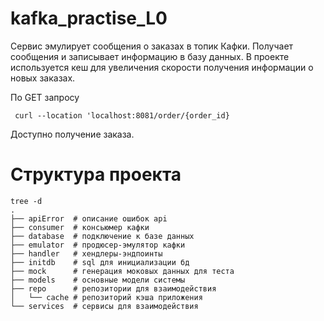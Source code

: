 # kafka_practise_L0

Сервис эмулирует сообщения о заказах в топик Кафки. Получает сообщения и записывает информацию в базу данных. В проекте используется кеш для увеличения скорости получения информации о новых заказах.

По GET запросу
```
 curl --location 'localhost:8081/order/{order_id}
```
Доступно получение заказа.

# Структура проекта
```
tree -d
.
├── apiError  # описание ошибок api
├── consumer  # консьюмер кафки
├── database  # подключение к базе данных
├── emulator  # продюсер-эмулятор кафки
├── handler   # хендлеры-эндпоинты
├── initdb    # sql для инициализации бд
├── mock      # генерация моковых данных для теста
├── models    # основные модели системы
├── repo      # репозитории для взаимодействия
│   └── cache # репозиторий кэша приложения 
└── services  # сервисы для взаимодействия
```
